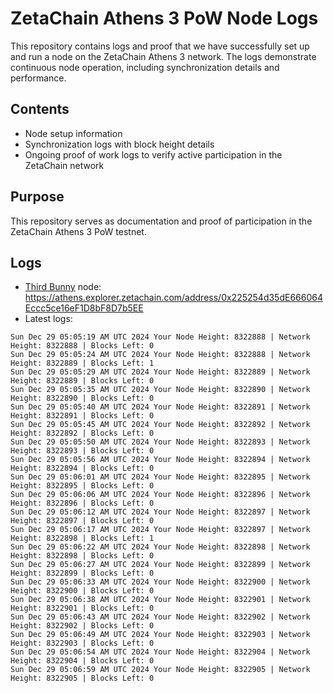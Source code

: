 # ZetaChain Athens 3 PoW Node Logs
This repository contains logs and proof that we have successfully set up and run a node on the ZetaChain Athens 3 network. The logs demonstrate continuous node operation, including synchronization details and performance.

## Contents
- Node setup information
- Synchronization logs with block height details
- Ongoing proof of work logs to verify active participation in the ZetaChain network

## Purpose
This repository serves as documentation and proof of participation in the ZetaChain Athens 3 PoW testnet.

## Logs

- [Third Bunny](https://thirdbunny.xyz/) node: https://athens.explorer.zetachain.com/address/0x225254d35dE666064Eccc5ce16eF1D8bF8D7b5EE
- Latest logs:
```
Sun Dec 29 05:05:19 AM UTC 2024 Your Node Height: 8322888 | Network Height: 8322888 | Blocks Left: 0
Sun Dec 29 05:05:24 AM UTC 2024 Your Node Height: 8322888 | Network Height: 8322889 | Blocks Left: 1
Sun Dec 29 05:05:29 AM UTC 2024 Your Node Height: 8322889 | Network Height: 8322889 | Blocks Left: 0
Sun Dec 29 05:05:35 AM UTC 2024 Your Node Height: 8322890 | Network Height: 8322890 | Blocks Left: 0
Sun Dec 29 05:05:40 AM UTC 2024 Your Node Height: 8322891 | Network Height: 8322891 | Blocks Left: 0
Sun Dec 29 05:05:45 AM UTC 2024 Your Node Height: 8322892 | Network Height: 8322892 | Blocks Left: 0
Sun Dec 29 05:05:50 AM UTC 2024 Your Node Height: 8322893 | Network Height: 8322893 | Blocks Left: 0
Sun Dec 29 05:05:56 AM UTC 2024 Your Node Height: 8322894 | Network Height: 8322894 | Blocks Left: 0
Sun Dec 29 05:06:01 AM UTC 2024 Your Node Height: 8322895 | Network Height: 8322895 | Blocks Left: 0
Sun Dec 29 05:06:06 AM UTC 2024 Your Node Height: 8322896 | Network Height: 8322896 | Blocks Left: 0
Sun Dec 29 05:06:12 AM UTC 2024 Your Node Height: 8322897 | Network Height: 8322897 | Blocks Left: 0
Sun Dec 29 05:06:17 AM UTC 2024 Your Node Height: 8322897 | Network Height: 8322898 | Blocks Left: 1
Sun Dec 29 05:06:22 AM UTC 2024 Your Node Height: 8322898 | Network Height: 8322898 | Blocks Left: 0
Sun Dec 29 05:06:27 AM UTC 2024 Your Node Height: 8322899 | Network Height: 8322899 | Blocks Left: 0
Sun Dec 29 05:06:33 AM UTC 2024 Your Node Height: 8322900 | Network Height: 8322900 | Blocks Left: 0
Sun Dec 29 05:06:38 AM UTC 2024 Your Node Height: 8322901 | Network Height: 8322901 | Blocks Left: 0
Sun Dec 29 05:06:43 AM UTC 2024 Your Node Height: 8322902 | Network Height: 8322902 | Blocks Left: 0
Sun Dec 29 05:06:49 AM UTC 2024 Your Node Height: 8322903 | Network Height: 8322903 | Blocks Left: 0
Sun Dec 29 05:06:54 AM UTC 2024 Your Node Height: 8322904 | Network Height: 8322904 | Blocks Left: 0
Sun Dec 29 05:06:59 AM UTC 2024 Your Node Height: 8322905 | Network Height: 8322905 | Blocks Left: 0
```
